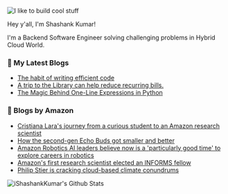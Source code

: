 ![I like to build cool stuff](https://res.cloudinary.com/dt8g3rhcy/image/upload/v1595929574/i_like_to_build_cool_shit._1_nzbwjh.png)

Hey y'all, I'm Shashank Kumar! 

I'm a Backend Software Engineer solving challenging problems in Hybrid Cloud World.

### 📕 My Latest Blogs
<!-- BLOG-POST-LIST:START -->
- [The habit of writing efficient code](https://medium.com/@ishashankkumar/the-habit-of-writing-efficient-code-153b05f04269?source=rss-d24dda280d5f------2)
- [A trip to the Library can help reduce recurring bills.](https://medium.com/swlh/a-trip-to-the-library-can-help-reduce-recurring-bills-23bca495cdf5?source=rss-d24dda280d5f------2)
- [The Magic Behind One-Line Expressions in Python](https://medium.com/swlh/the-magic-behind-one-line-expressions-in-python-816c10180c5c?source=rss-d24dda280d5f------2)
<!-- BLOG-POST-LIST:END -->

### 📕 Blogs by Amazon
<!-- AMAZON-BLOG-POST-LIST:START -->
- [Cristiana Lara's journey from a curious student to an Amazon research scientist](https://www.amazon.science/working-at-amazon/cristiana-laras-journey-from-a-curious-student-to-an-amazon-research-scientist)
- [How the second-gen Echo Buds got smaller and better](https://www.amazon.science/latest-news/how-the-second-gen-echo-buds-got-smaller-and-better)
- [Amazon Robotics AI leaders believe now is a 'particularly good time' to explore careers in robotics](https://www.amazon.science/working-at-amazon/amazon-robotics-ai-leaders-believe-now-is-a-particularly-good-time-to-explore-careers-in-robotics)
- [Amazon's first research scientist elected an INFORMS fellow](https://www.amazon.science/latest-news/amazons-first-research-scientist-elected-an-informs-fellow)
- [Philip Stier is cracking cloud-based climate conundrums](https://www.amazon.science/research-awards/success-stories/philip-stier-is-cracking-cloud-based-climate-conundrums)
<!-- AMAZON-BLOG-POST-LIST:END -->



<img align="center" alt="iShashankKumar's Github Stats" src="https://github-readme-stats.vercel.app/api?username=ishashankkumar&show_icons=true&hide_border=true" />
